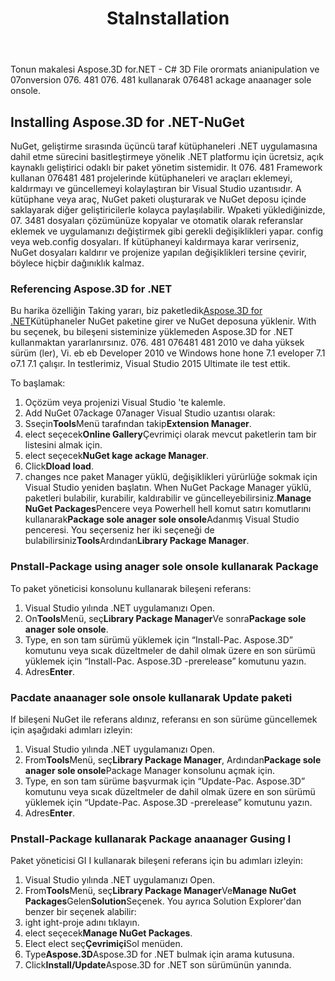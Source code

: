 ﻿---
title: Stalnstallation
type: docs
weight: 40
url: /tr/net/installation/
description: Tonun makalesi Aspose.3D for.NET - C# 3D File orormats anianipulation ve 07onversion 076. 481 076. 481 kullanarak 076481 ackage anaanager sole onsole.
---
Tonun makalesi Aspose.3D for.NET - C# 3D File orormats anianipulation ve 07onversion 076. 481 076. 481 kullanarak 076481 ackage anaanager sole onsole.

## **Installing Aspose.3D for .NET-NuGet**
NuGet, geliştirme sırasında üçüncü taraf kütüphaneleri .NET uygulamasına dahil etme sürecini basitleştirmeye yönelik .NET platformu için ücretsiz, açık kaynaklı geliştirici odaklı bir paket yönetim sistemidir. It 076. 481 Framework kullanan 076481 481 projelerinde kütüphaneleri ve araçları eklemeyi, kaldırmayı ve güncellemeyi kolaylaştıran bir Visual Studio uzantısıdır. A kütüphane veya araç, NuGet paketi oluşturarak ve NuGet deposu içinde saklayarak diğer geliştiricilerle kolayca paylaşılabilir. Wpaketi yüklediğinizde, 07. 3481 dosyaları çözümünüze kopyalar ve otomatik olarak referanslar eklemek ve uygulamanızı değiştirmek gibi gerekli değişiklikleri yapar. config veya web.config dosyaları. If kütüphaneyi kaldırmaya karar verirseniz, NuGet dosyaları kaldırır ve projenize yapılan değişiklikleri tersine çevirir, böylece hiçbir dağınıklık kalmaz.
### **Referencing Aspose.3D for .NET**
Bu harika özelliğin Taking yararı, biz paketledik[Aspose.3D for .NET](https://www.nuget.org/packages/Aspose.3D)Kütüphaneler NuGet paketine girer ve NuGet deposuna yüklenir. With bu seçenek, bu bileşeni sisteminize yüklemeden Aspose.3D for .NET kullanmaktan yararlanırsınız. 076. 481 076481 481 2010 ve daha yüksek sürüm (ler), Vi. eb eb Developer 2010 ve Windows hone hone 7.1 eveloper 7.1 o7.1 7.1 çalışır. In testlerimiz, Visual Studio 2015 Ultimate ile test ettik.

To başlamak:

1. Oçözüm veya projenizi Visual Studio 'te kalemle.
1. Add NuGet 07ackage 07anager Visual Studio uzantısı olarak:
1. Sseçin**Tools**Menü tarafından takip**Extension Manager**.
1. elect seçecek**Online Gallery**Çevrimiçi olarak mevcut paketlerin tam bir listesini almak için.
1. elect seçecek**NuGet kage ackage Manager**.
1. Click**Dload load**.
1. changes nce paket Manager yüklü, değişiklikleri yürürlüğe sokmak için Visual Studio yeniden başlatın.
When NuGet Package Manager yüklü, paketleri bulabilir, kurabilir, kaldırabilir ve güncelleyebilirsiniz.**Manage NuGet Packages**Pencere veya Powerhell hell komut satırı komutlarını kullanarak**Package sole anager sole onsole**Adanmış Visual Studio penceresi. You seçerseniz her iki seçeneği de bulabilirsiniz**Tools**Ardından**Library Package Manager**.
### **Pnstall-Package using anager sole onsole kullanarak Package**
To paket yöneticisi konsolunu kullanarak bileşeni referans:

1. Visual Studio yılında .NET uygulamanızı Open.
1. On**Tools**Menü, seç**Library Package Manager**Ve sonra**Package sole anager sole onsole**.
1. Type, en son tam sürümü yüklemek için “Install-Pac. Aspose.3D” komutunu veya sıcak düzeltmeler de dahil olmak üzere en son sürümü yüklemek için “Install-Pac. Aspose.3D -prerelease” komutunu yazın.
1. Adres**Enter**.
### **Pacdate anaanager sole onsole kullanarak Update paketi**
If bileşeni NuGet ile referans aldınız, referansı en son sürüme güncellemek için aşağıdaki adımları izleyin:

1. Visual Studio yılında .NET uygulamanızı Open.
1. From**Tools**Menü, seç**Library Package Manager**, Ardından**Package sole anager sole onsole**Package Manager konsolunu açmak için.
1. Type, en son tam sürüme başvurmak için “Update-Pac. Aspose.3D” komutunu veya sıcak düzeltmeler de dahil olmak üzere en son sürümü yüklemek için “Update-Pac. Aspose.3D -prerelease” komutunu yazın.
1. Adres**Enter**.
### **Pnstall-Package kullanarak Package anaanager Gusing I**
Paket yöneticisi GI I kullanarak bileşeni referans için bu adımları izleyin:

1. Visual Studio yılında .NET uygulamanızı Open.
1. From**Tools**Menü, seç**Library Package Manager**Ve**Manage NuGet Packages**Gelen**Solution**Seçenek.
You ayrıca Solution Explorer'dan benzer bir seçenek alabilir:
1. ight ight-proje adını tıklayın.
1. elect seçecek**Manage NuGet Packages**.
1. Elect elect seç**Çevrimiçi**Sol menüden.
1. Type**Aspose.3D**Aspose.3D for .NET bulmak için arama kutusuna.
1. Click**Install/Update**Aspose.3D for .NET son sürümünün yanında.
